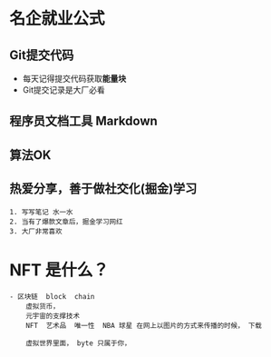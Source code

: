 # 名企就业公式  

## Git提交代码

- 每天记得提交代码获取**能量块**
- Git提交记录是大厂必看


## 程序员文档工具 Markdown


## 算法OK

## 热爱分享，善于做社交化(掘金)学习
    1. 写写笔记 水一水
    2. 当有了爆款文章后，掘金学习网红
    3. 大厂非常喜欢

# NFT 是什么？

    - 区块链  block  chain
        虚拟货币，
        元宇宙的支撑技术
        NFT  艺术品  唯一性  NBA 球星 在网上以图片的方式来传播的时候， 下载  

        虚拟世界里面， byte 只属于你， 
